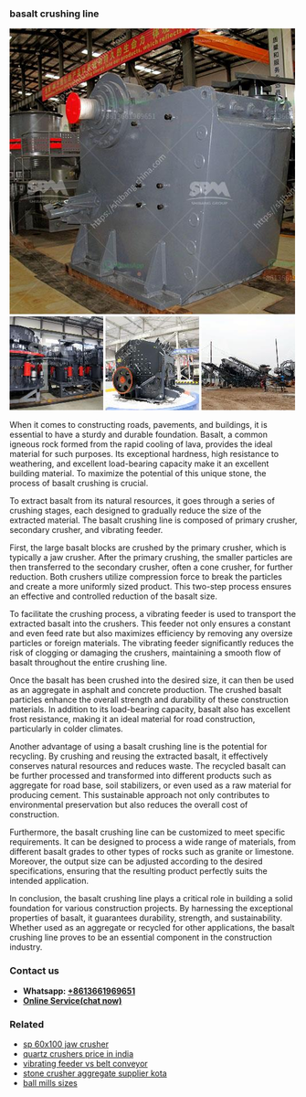 <h3>basalt crushing line</h3><img src='1704951461.jpg' alt=''><p>When it comes to constructing roads, pavements, and buildings, it is essential to have a sturdy and durable foundation. Basalt, a common igneous rock formed from the rapid cooling of lava, provides the ideal material for such purposes. Its exceptional hardness, high resistance to weathering, and excellent load-bearing capacity make it an excellent building material. To maximize the potential of this unique stone, the process of basalt crushing is crucial.</p><p>To extract basalt from its natural resources, it goes through a series of crushing stages, each designed to gradually reduce the size of the extracted material. The basalt crushing line is composed of primary crusher, secondary crusher, and vibrating feeder.</p><p>First, the large basalt blocks are crushed by the primary crusher, which is typically a jaw crusher. After the primary crushing, the smaller particles are then transferred to the secondary crusher, often a cone crusher, for further reduction. Both crushers utilize compression force to break the particles and create a more uniformly sized product. This two-step process ensures an effective and controlled reduction of the basalt size.</p><p>To facilitate the crushing process, a vibrating feeder is used to transport the extracted basalt into the crushers. This feeder not only ensures a constant and even feed rate but also maximizes efficiency by removing any oversize particles or foreign materials. The vibrating feeder significantly reduces the risk of clogging or damaging the crushers, maintaining a smooth flow of basalt throughout the entire crushing line.</p><p>Once the basalt has been crushed into the desired size, it can then be used as an aggregate in asphalt and concrete production. The crushed basalt particles enhance the overall strength and durability of these construction materials. In addition to its load-bearing capacity, basalt also has excellent frost resistance, making it an ideal material for road construction, particularly in colder climates.</p><p>Another advantage of using a basalt crushing line is the potential for recycling. By crushing and reusing the extracted basalt, it effectively conserves natural resources and reduces waste. The recycled basalt can be further processed and transformed into different products such as aggregate for road base, soil stabilizers, or even used as a raw material for producing cement. This sustainable approach not only contributes to environmental preservation but also reduces the overall cost of construction.</p><p>Furthermore, the basalt crushing line can be customized to meet specific requirements. It can be designed to process a wide range of materials, from different basalt grades to other types of rocks such as granite or limestone. Moreover, the output size can be adjusted according to the desired specifications, ensuring that the resulting product perfectly suits the intended application.</p><p>In conclusion, the basalt crushing line plays a critical role in building a solid foundation for various construction projects. By harnessing the exceptional properties of basalt, it guarantees durability, strength, and sustainability. Whether used as an aggregate or recycled for other applications, the basalt crushing line proves to be an essential component in the construction industry.</p><h3>Contact us</h3><ul><li><strong>Whatsapp:&nbsp;<a href="https://wa.me/8613661969651">+8613661969651</a></strong></li><li><a href="https://swt.shibang-china.com/?git&amp;zhl&amp;basalt crushing line"><strong>Online Service(chat now)</strong></a></li></ul><h3>Related</h3><ul><li><a href='sp 60x100 jaw crusher.md'>sp 60x100 jaw crusher</a></li><li><a href='quartz crushers price in india.md'>quartz crushers price in india</a></li><li><a href='vibrating feeder vs belt conveyor.md'>vibrating feeder vs belt conveyor</a></li><li><a href='stone crusher aggregate supplier kota.md'>stone crusher aggregate supplier kota</a></li><li><a href='ball mills sizes.md'>ball mills sizes</a></li></ul>